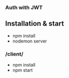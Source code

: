 ### Auth with JWT

**Installation & start**
---
* npm install
* nodemon server
### /client/
* npm install
* npm start